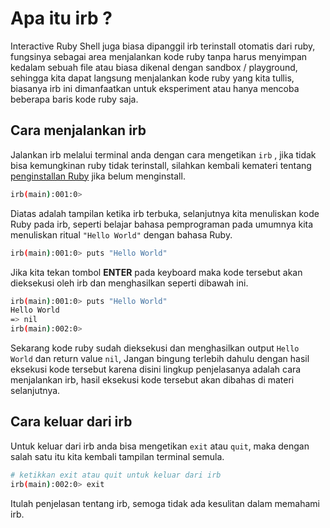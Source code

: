 # Apa itu irb ?

Interactive Ruby Shell juga biasa dipanggil irb terinstall otomatis dari ruby, fungsinya sebagai area menjalankan kode ruby tanpa harus menyimpan kedalam sebuah file atau biasa dikenal dengan sandbox / playground, sehingga kita dapat langsung menjalankan kode ruby yang kita tullis, biasanya irb ini dimanfaatkan untuk eksperiment atau hanya mencoba beberapa baris kode ruby saja.

## Cara menjalankan irb

Jalankan irb melalui terminal anda dengan cara mengetikan `irb` , jika tidak bisa kemungkinan ruby tidak terinstall, silahkan kembali kemateri tentang [penginstallan Ruby](https://ruby-in-bahasa.gitbook.io/project/-LW_W43pTyw3DPRHPPDP/~/drafts/-LWqQpXBONd7AHjh8UDX/primary/persiapan#ruby) jika belum menginstall.

```bash
irb(main):001:0> 
```

Diatas adalah tampilan ketika irb terbuka, selanjutnya kita menuliskan kode Ruby pada irb, seperti belajar bahasa pemprograman pada umumnya kita menuliskan ritual `"Hello World"` dengan bahasa Ruby.

```bash
irb(main):001:0> puts "Hello World"
```

Jika kita tekan tombol **ENTER** pada keyboard maka kode tersebut akan dieksekusi oleh irb dan menghasilkan seperti dibawah ini.

```bash
irb(main):001:0> puts "Hello World"
Hello World
=> nil
irb(main):002:0> 
```

Sekarang kode ruby sudah dieksekusi dan menghasilkan output `Hello World` dan return value `nil`, Jangan bingung terlebih dahulu dengan hasil eksekusi kode tersebut karena disini lingkup penjelasanya adalah cara menjalankan irb,  hasil eksekusi kode tersebut akan dibahas di materi selanjutnya.

## Cara keluar dari irb

Untuk keluar dari irb anda bisa mengetikan `exit` atau `quit`, maka dengan salah satu itu kita kembali tampilan terminal semula.

```bash
# ketikkan exit atau quit untuk keluar dari irb
irb(main):002:0> exit
```

Itulah penjelasan tentang irb, semoga tidak ada kesulitan dalam memahami irb. 

